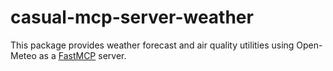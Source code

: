 # casual-mcp-server-weather

This package provides weather forecast and air quality utilities using Open-Meteo as a [FastMCP](https://github.com/codex-datasets/fastmcp) server.
